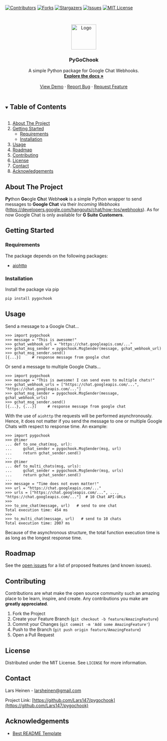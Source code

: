 <!--
*** Thanks for checking out the Best-README-Template. If you have a suggestion
*** that would make this better, please fork the repo and create a pull request
*** or simply open an issue with the tag "enhancement".
*** Thanks again! Now go create something AMAZING! :D
***
***
***
*** To avoid retyping too much info. Do a search and replace for the following:
*** Lars147, pygochook, twitter_handle, larsheinen@gmail.com, PyGoChook, project_description
-->



<!-- PROJECT SHIELDS -->
<!--
*** I'm using markdown "reference style" links for readability.
*** Reference links are enclosed in brackets [ ] instead of parentheses ( ).
*** See the bottom of this document for the declaration of the reference variables
*** for contributors-url, forks-url, etc. This is an optional, concise syntax you may use.
*** https://www.markdownguide.org/basic-syntax/#reference-style-links
-->
[![Contributors][contributors-shield]][contributors-url]
[![Forks][forks-shield]][forks-url]
[![Stargazers][stars-shield]][stars-url]
[![Issues][issues-shield]][issues-url]
[![MIT License][license-shield]][license-url]
<!-- [![LinkedIn][linkedin-shield]][linkedin-url] -->



<!-- PROJECT LOGO -->
<br />
<p align="center">
  <a href="https://github.com/Lars147/pygochook">
    <img src="images/logo.png" alt="Logo" width="80" height="80">
  </a>

  <h3 align="center">PyGoChook</h3>

  <p align="center">
    A simple Python package for Google Chat Webhooks.
    <br />
    <a href="https://github.com/Lars147/pygochook"><strong>Explore the docs »</strong></a>
    <br />
    <br />
    <a href="https://github.com/Lars147/pygochook">View Demo</a>
    ·
    <a href="https://github.com/Lars147/pygochook/issues">Report Bug</a>
    ·
    <a href="https://github.com/Lars147/pygochook/issues">Request Feature</a>
  </p>
</p>



<!-- TABLE OF CONTENTS -->
<details open="open">
  <summary><h2 style="display: inline-block">Table of Contents</h2></summary>
  <ol>
    <li><a href="#about-the-project">About The Project</a></li>
    <li>
      <a href="#getting-started">Getting Started</a>
      <ul>
        <li><a href="#requirements">Requirements</a></li>
        <li><a href="#installation">Installation</a></li>
      </ul>
    </li>
    <li><a href="#usage">Usage</a></li>
    <li><a href="#roadmap">Roadmap</a></li>
    <li><a href="#contributing">Contributing</a></li>
    <li><a href="#license">License</a></li>
    <li><a href="#contact">Contact</a></li>
    <li><a href="#acknowledgements">Acknowledgements</a></li>
  </ol>
</details>



<!-- ABOUT THE PROJECT -->
## About The Project

**Py**thon **Go**ogle **Ch**at Webh**ook** is a simple Python wrapper to send messages to **Google Chat** via their *Incoming Webhooks* (https://developers.google.com/hangouts/chat/how-tos/webhooks).
As for now Google Chat is only available for **G Suite Customers**.

<!-- GETTING STARTED -->
## Getting Started

### Requirements
The package depends on the following packages:
- [aiohttp](https://github.com/aio-libs/aiohttp)

### Installation

Install the package via pip
   ```sh
   pip install pygochook
   ```

<!-- USAGE EXAMPLES -->
## Usage

Send a message to a Google Chat...

```pycon
>>> import pygochook
>>> message = "This is awesome!"
>>> gchat_webhook_url = "https://chat.googleapis.com/..."
>>> gchat_msg_sender = pygochook.MsgSender(message, gchat_webhook_url)
>>> gchat_msg_sender.send()
[{...}]     # response message from google chat
```

Or send a message to multiple Google Chats...

```pycon
>>> import pygochook
>>> message = "This is awesome! I can send even to multiple chats!"
>>> gchat_webhook_urls = ["https://chat.googleapis.com/...", "https://chat.googleapis.com/..."]
>>> gchat_msg_sender = pygochook.MsgSender(message, gchat_webhook_urls)
>>> gchat_msg_sender.send()
[{...}, {...}]     # response message from google chat
```

With the use of `aiohttp` the requests will be performed asynchronously. Hence, it does not matter if you send the message to one or multiple Google Chats with respect to response time. An example:

```pycon
>>> import pygochook
>>> @timer
... def to_one_chat(msg, url):
...     gchat_sender = pygochook.MsgSender(msg, url)
...     return gchat_sender.send()
... 
>>> @timer
... def to_multi_chats(msg, urls):
...     gchat_sender = pygochook.MsgSender(msg, urls)
...     return gchat_sender.send()
... 
>>> message = "Time does not even matter!"
>>> url = "https://chat.googleapis.com/..."
>>> urls = ["https://chat.googleapis.com/...", ..., "https://chat.googleapis.com/..."]  # 10 Chat API-URLs
>>>
>>> to_one_chat(message, url)   # send to one chat
Total execution time: 454 ms
>>>
>>> to_multi_chat(message, url)   # send to 10 chats
Total execution time: 2007 ms
```

Because of the asynchronous structure, the total function execution time is as long as the longest response time.


<!-- ROADMAP -->
## Roadmap

See the [open issues](https://github.com/Lars147/pygochook/issues) for a list of proposed features (and known issues).



<!-- CONTRIBUTING -->
## Contributing

Contributions are what make the open source community such an amazing place to be learn, inspire, and create. Any contributions you make are **greatly appreciated**.

1. Fork the Project
2. Create your Feature Branch (`git checkout -b feature/AmazingFeature`)
3. Commit your Changes (`git commit -m 'Add some AmazingFeature'`)
4. Push to the Branch (`git push origin feature/AmazingFeature`)
5. Open a Pull Request



<!-- LICENSE -->
## License

Distributed under the MIT License. See `LICENSE` for more information.



<!-- CONTACT -->
## Contact

Lars Heinen - larsheinen@gmail.com

Project Link: [https://github.com/Lars147/pygochook](https://github.com/Lars147/pygochook)



<!-- ACKNOWLEDGEMENTS -->
## Acknowledgements

* [Best README Template](https://github.com/othneildrew/Best-README-Template)




<!-- MARKDOWN LINKS & IMAGES -->
<!-- https://www.markdownguide.org/basic-syntax/#reference-style-links -->
[contributors-shield]: https://img.shields.io/github/contributors/Lars147/pygochook.svg?style=for-the-badge
[contributors-url]: https://github.com/Lars147/pygochook/graphs/contributors
[forks-shield]: https://img.shields.io/github/forks/Lars147/pygochook.svg?style=for-the-badge
[forks-url]: https://github.com/Lars147/pygochook/network/members
[stars-shield]: https://img.shields.io/github/stars/Lars147/pygochook.svg?style=for-the-badge
[stars-url]: https://github.com/Lars147/pygochook/stargazers
[issues-shield]: https://img.shields.io/github/issues/Lars147/pygochook.svg?style=for-the-badge
[issues-url]: https://github.com/Lars147/pygochook/issues
[license-shield]: https://img.shields.io/github/license/Lars147/pygochook.svg?style=for-the-badge
[license-url]: https://github.com/Lars147/pygochook/blob/master/LICENSE.txt
[linkedin-shield]: https://img.shields.io/badge/-LinkedIn-black.svg?style=for-the-badge&logo=linkedin&colorB=555
<!-- [linkedin-url]: https://linkedin.com/in/Lars147 -->